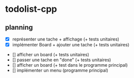 # todolist-cpp

## planning

- [x] représenter une tache + affichage (+ tests unitaires)
- [x] implémenter Board + ajouter une tache (+ tests unitaires)
- [] afficher un board (+ tests unitaires)
- [] passer une tache en "done" (+ tests unitaires)
- [] afficher un board (+ test dans le programme principal)
- [] implémenter un menu (programme principal)



